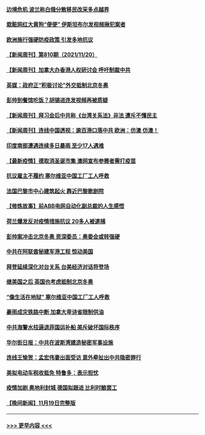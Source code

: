 #### [边境危机 波兰称白俄分散移民改采多点越界](../pages/prog202/a103274128.md?t=11211950) 
#### [栽赃网红大黄狗“便便” 伊斯坦布尔发视频揪犯案者](../pages/prog202/a103274063.md?t=11211950) 
#### [欧洲施行强硬防疫政策 引发多地抗议](../pages/prog202/a103273746.md?t=11211950) 
#### [【新闻周刊】第810期（2021/11/20）](../pages/prog202/a103273938.md?t=11211950) 
#### [【新闻周刊】加拿大办香港人权研讨会 呼吁制裁中共](../pages/prog202/a103273890.md?t=11211950) 
#### [英媒：政府正“积极讨论”外交抵制北京冬奥](../pages/prog202/a103273869.md?t=11211950) 
#### [彭帅到餐馆吃饭？胡锡进连发视频再被质疑](../pages/prog202/a103273755.md?t=11211950) 
#### [【新闻周刊】拜习会后中共称《台湾关系法》非法 遭斥不懂民主](../pages/prog202/a103273858.md?t=11211950) 
#### [【新闻周刊】连线中国透视：逾百港口落中共 欧洲：仿澳 仿澳！](../pages/prog202/a103273845.md?t=11211950) 
#### [印度南部遭遇连续多日暴雨 至少17人遇难](../pages/prog202/a103273824.md?t=11211950) 
#### [【最新疫情】德取消圣诞市集 澳网宣布参赛者需打疫苗](../pages/prog202/a103273830.md?t=11211950) 
#### [抗议雇主不履约 塞尔维亚中国工厂工人呼救](../pages/prog202/a103273820.md?t=11211950) 
#### [法国巴黎市中心建筑起火 靠近巴黎歌剧院](../pages/prog202/a103273811.md?t=11211950) 
#### [【修炼故事】前ABB电网自动化副总裁的人生感悟](../pages/prog202/a103273722.md?t=11211950) 
#### [荷兰爆发反对疫情措施抗议 20多人被逮捕](../pages/prog202/a103273738.md?t=11211950) 
#### [彭帅案冲击北京冬奥 资深委员：奥委会或转强硬](../pages/prog202/a103273699.md?t=11211950) 
#### [中共在阿联酋秘建军港工程  惊动美国](../pages/prog202/a103273669.md?t=11211950) 
#### [拜登延续深化对台关系 台美经济对话将登场](../pages/prog202/a103273622.md?t=11211950) 
#### [继美国之后 英国也考虑抵制北京冬奥](../pages/prog202/a103273627.md?t=11211950) 
#### [“像生活在地狱” 塞尔维亚中国工厂工人呼救](../pages/prog202/a103273553.md?t=11211950) 
#### [豪雨成灾铁路中断 加拿大卑诗省限制供油](../pages/prog202/a103273412.md?t=11211950) 
#### [中共海警水柱逼退菲国运补船 美斥破坏国际秩序](../pages/prog202/a103273378.md?t=11211950) 
#### [华尔街日报：中共在波斯湾建造秘密军事设施](../pages/prog202/a103273333.md?t=11211950) 
#### [连线王愉贺：孟宏伟妻出面受访 意外牵扯出中共隐密罪行](../pages/prog202/a103273170.md?t=11211950) 
#### [美拟电动车税收抵免 特鲁多：表示担忧](../pages/prog202/a103273104.md?t=11211950) 
#### [疫情加剧 奥地利封城 德国拟跟进 比利时酿罢工](../pages/prog202/a103273250.md?t=11211950) 
#### [【晚间新闻】11月19日完整版](../pages/prog202/a103273262.md?t=11211950) 

----
#### [ >>> 更早内容 <<< ](../indexes/prog202-earlier.md)
